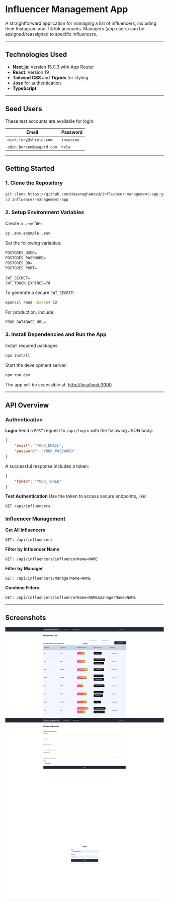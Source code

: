 # Influencer Management App

A straightforward application for managing a list of influencers, including their Instagram and TikTok accounts. Managers (app users) can be assigned/reassigned to specific influencers.

---

## Technologies Used  

- **Next.js**: Version 15.0.3 with App Router  
- **React**: Version 19  
- **Tailwind CSS** and **Tigrids** for styling  
- **Jose** for authentication  
- **TypeScript** 

--- 

## Seed Users

These test accounts are available for login:

| Email                        | Password   |
|------------------------------|------------|
| `nick.fury@shield.com`       | `invasion` |
| `odin.borson@asgard.com`     | `hela`     |

---

## Getting Started

### 1. Clone the Repository
```bash
git clone https://github.com/HasanaghaAzad/influencer-management-app.git
cd influencer-management-app
```

### 2. Setup Environment Variables

Create a `.env` file:
```bash
cp .env.example .env
```

Set the following variables:
```env
POSTGRES_USER=
POSTGRES_PASSWORD=
POSTGRES_DB=
POSTGRES_PORT=

JWT_SECRET=
JWT_TOKEN_EXPIRES=7d
```

To generate a secure `JWT_SECRET`:
```bash
openssl rand -base64 32
```

For production, include:
```env
PROD_DATABASE_URL=
```

### 3. Install Dependencies and Run the App

Install required packages:
```bash
npm install
```

Start the development server:
```bash
npm run dev
```

The app will be accessible at:
[http://localhost:3000](http://localhost:3000)

---

## API Overview

### Authentication

**Login**
Send a `POST` request to `/api/login` with the following JSON body:
```json
{
    "email": "YOUR_EMAIL",
    "password": "YOUR_PASSWORD"
}
```
A successful response includes a token:
```json
{
    "token": "YOUR_TOKEN"
}
```

**Test Authentication**
Use the token to access secure endpoints, like:
```
GET /api/influencers
```

### Influencer Management

**Get All Influencers**
```
GET: /api/influencers
```

**Filter by Influencer Name**
```
GET: /api/influencers?influencerName=NAME
```

**Filter by Manager**
```
GET: /api/influencers?managerName=NAME
```

**Combine Filters**
```
GET: /api/influencers?influencerName=NAME&managerName=NAME
```

---

## Screenshots

![Screenshot of Influencers List page](screenshots/influencers-list.png)
![Screenshot of Create Influencer page](screenshots/create-influencer.png)
![Screenshot of Login page](screenshots/login.png)
